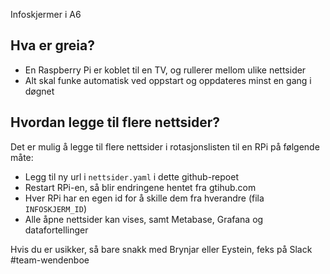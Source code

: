 Infoskjermer i A6


## Hva er greia?

- En Raspberry Pi er koblet til en TV, og rullerer mellom ulike nettsider
- Alt skal funke automatisk ved oppstart og oppdateres minst en gang i døgnet


## Hvordan legge til flere nettsider?

Det er mulig å legge til flere nettsider i rotasjonslisten til en RPi på følgende måte:

- Legg til ny url i `nettsider.yaml` i dette github-repoet
- Restart RPi-en, så blir endringene hentet fra gtihub.com
- Hver RPi har en egen id for å skille dem fra hverandre (fila `INFOSKJERM_ID`)
- Alle åpne nettsider kan vises, samt Metabase, Grafana og datafortellinger


Hvis du er usikker, så bare snakk med Brynjar eller Eystein, feks på Slack #team-wendenboe

